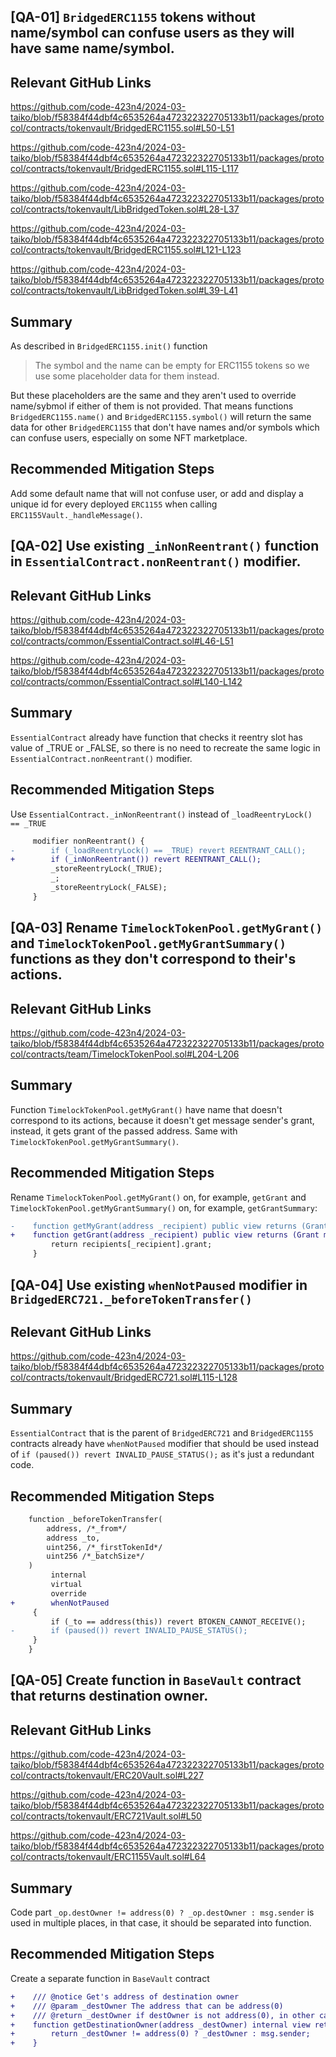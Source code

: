 ## [QA-01] `BridgedERC1155` tokens without name/symbol can confuse users as they will have same name/symbol.

## Relevant GitHub Links

https://github.com/code-423n4/2024-03-taiko/blob/f58384f44dbf4c6535264a472322322705133b11/packages/protocol/contracts/tokenvault/BridgedERC1155.sol#L50-L51

https://github.com/code-423n4/2024-03-taiko/blob/f58384f44dbf4c6535264a472322322705133b11/packages/protocol/contracts/tokenvault/BridgedERC1155.sol#L115-L117

https://github.com/code-423n4/2024-03-taiko/blob/f58384f44dbf4c6535264a472322322705133b11/packages/protocol/contracts/tokenvault/LibBridgedToken.sol#L28-L37

https://github.com/code-423n4/2024-03-taiko/blob/f58384f44dbf4c6535264a472322322705133b11/packages/protocol/contracts/tokenvault/BridgedERC1155.sol#L121-L123

https://github.com/code-423n4/2024-03-taiko/blob/f58384f44dbf4c6535264a472322322705133b11/packages/protocol/contracts/tokenvault/LibBridgedToken.sol#L39-L41

## Summary

As described in `BridgedERC1155.init()` function

> The symbol and the name can be empty for ERC1155 tokens so we use some placeholder data for them instead.

But these placeholders are the same and they aren't used to override name/sybmol if either of them is not provided. That means functions `BridgedERC1155.name()` and `BridgedERC1155.symbol()` will return the same data for other `BridgedERC1155` that don't have names and/or symbols which can confuse users, especially on some NFT marketplace.

## Recommended Mitigation Steps

Add some default name that will not confuse user, or add and display a unique id for every deployed `ERC1155` when calling `ERC1155Vault._handleMessage()`.

## [QA-02] Use existing `_inNonReentrant()` function in `EssentialContract.nonReentrant()` modifier.

## Relevant GitHub Links

https://github.com/code-423n4/2024-03-taiko/blob/f58384f44dbf4c6535264a472322322705133b11/packages/protocol/contracts/common/EssentialContract.sol#L46-L51

https://github.com/code-423n4/2024-03-taiko/blob/f58384f44dbf4c6535264a472322322705133b11/packages/protocol/contracts/common/EssentialContract.sol#L140-L142

## Summary

`EssentialContract` already have function that checks it reentry slot has value of _TRUE or _FALSE, so there is no need to recreate the same logic in `EssentialContract.nonReentrant()` modifier.

## Recommended Mitigation Steps

Use `EssentialContract._inNonReentrant()` instead of `_loadReentryLock() == _TRUE`

```diff
     modifier nonReentrant() {
-        if (_loadReentryLock() == _TRUE) revert REENTRANT_CALL();
+        if (_inNonReentrant()) revert REENTRANT_CALL();
         _storeReentryLock(_TRUE);
         _;
         _storeReentryLock(_FALSE);
     }
```

## [QA-03] Rename `TimelockTokenPool.getMyGrant()` and `TimelockTokenPool.getMyGrantSummary()` functions as they don't correspond to their's actions.

## Relevant GitHub Links

https://github.com/code-423n4/2024-03-taiko/blob/f58384f44dbf4c6535264a472322322705133b11/packages/protocol/contracts/team/TimelockTokenPool.sol#L204-L206

## Summary

Function `TimelockTokenPool.getMyGrant()` have name that doesn't correspond to its actions, because it doesn't get message sender's grant, instead, it gets grant of the passed address. Same with `TimelockTokenPool.getMyGrantSummary()`.

## Recommended Mitigation Steps

Rename `TimelockTokenPool.getMyGrant()` on, for example, `getGrant` and `TimelockTokenPool.getMyGrantSummary()` on, for example, `getGrantSummary`:

```diff
-    function getMyGrant(address _recipient) public view returns (Grant memory) {
+    function getGrant(address _recipient) public view returns (Grant memory) {
         return recipients[_recipient].grant;
     }
```

## [QA-04] Use existing `whenNotPaused` modifier in `BridgedERC721._beforeTokenTransfer()`

## Relevant GitHub Links

https://github.com/code-423n4/2024-03-taiko/blob/f58384f44dbf4c6535264a472322322705133b11/packages/protocol/contracts/tokenvault/BridgedERC721.sol#L115-L128

## Summary

`EssentialContract` that is the parent of `BridgedERC721` and `BridgedERC1155` contracts already have `whenNotPaused` modifier that should be used instead of `if (paused()) revert INVALID_PAUSE_STATUS();` as it's just a redundant code.

## Recommended Mitigation Steps

```diff
    function _beforeTokenTransfer(
        address, /*_from*/
        address _to,
        uint256, /*_firstTokenId*/
        uint256 /*_batchSize*/
    )
         internal
         virtual
         override
+        whenNotPaused
     {
         if (_to == address(this)) revert BTOKEN_CANNOT_RECEIVE();
-        if (paused()) revert INVALID_PAUSE_STATUS();
     }
    }
```

## [QA-05] Create function in `BaseVault` contract that returns destination owner.

## Relevant GitHub Links

https://github.com/code-423n4/2024-03-taiko/blob/f58384f44dbf4c6535264a472322322705133b11/packages/protocol/contracts/tokenvault/ERC20Vault.sol#L227

https://github.com/code-423n4/2024-03-taiko/blob/f58384f44dbf4c6535264a472322322705133b11/packages/protocol/contracts/tokenvault/ERC721Vault.sol#L50

https://github.com/code-423n4/2024-03-taiko/blob/f58384f44dbf4c6535264a472322322705133b11/packages/protocol/contracts/tokenvault/ERC1155Vault.sol#L64

## Summary

Code part `_op.destOwner != address(0) ? _op.destOwner : msg.sender` is used in multiple places, in that case, it should be separated into function.

## Recommended Mitigation Steps

Create a separate function in `BaseVault` contract

```diff
+    /// @notice Get's address of destination owner
+    /// @param _destOwner The address that can be address(0)
+    /// @return _destOwner if destOwner is not address(0), in other case msg.sender
+    function getDestinationOwner(address _destOwner) internal view returns (address) {
+        return _destOwner != address(0) ? _destOwner : msg.sender;
+    }
```